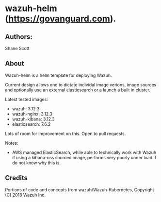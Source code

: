 wazuh-helm (https://govanguard.com).
==

## Authors:
Shane Scott

## About
Wazuh-helm is a helm template for deploying Wazuh.

Current design allows one to dictate individal image verions, image sources and optionally use an external elasticsearch or a launch a built in cluster.

Latest tested images:
 * wazuh: 3.12.3
 * wazuh-nginx: 3.12.3
 * wazuh-kibana: 3.12.3
 * elasticsearch: 7.6.2

Lots of room for improvement on this. Open to pull requests.

Notes:
 - AWS managed ElasticSearch, while able to technically work with Wazuh if using a kibana-oss sourced image, performs very poorly under load. I do not know why this is.

## Credits
Portions of code and concepts from wazuh/Wazuh-Kubernetes, Copyright (C) 2018 Wazuh Inc.
